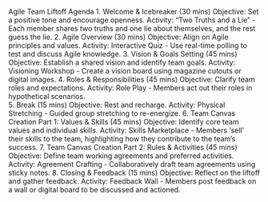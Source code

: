 Agile Team Liftoff Agenda 1. Welcome & Icebreaker (30 mins) Objective: Set a positive tone and encourage openness. Activity: “Two Truths and a Lie” - Each member shares two truths and one lie about themselves, and the rest guess the lie. 2. Agile Overview (30 mins) Objective: Align on Agile principles and values. Activity: Interactive Quiz - Use real-time polling to test and discuss Agile knowledge. 3. Vision & Goals Setting (45 mins) Objective: Establish a shared vision and identify team goals. Activity: Visioning Workshop - Create a vision board using magazine cutouts or digital images. 4. Roles & Responsibilities (45 mins) Objective: Clarify team roles and expectations. Activity: Role Play - Members act out their roles in hypothetical scenarios.  
5\. Break (15 mins) Objective: Rest and recharge. Activity: Physical Stretching - Guided group stretching to re-energize. 6. Team Canvas Creation Part 1: Values & Skills (45 mins) Objective: Identify core team values and individual skills. Activity: Skills Marketplace - Members ‘sell’ their skills to the team, highlighting how they contribute to the team’s success. 7. Team Canvas Creation Part 2: Rules & Activities (45 mins) Objective: Define team working agreements and preferred activities. Activity: Agreement Crafting - Collaboratively draft team agreements using sticky notes. 8. Closing & Feedback (15 mins) Objective: Reflect on the liftoff and gather feedback. Activity: Feedback Wall - Members post feedback on a wall or digital board to be discussed and actioned.